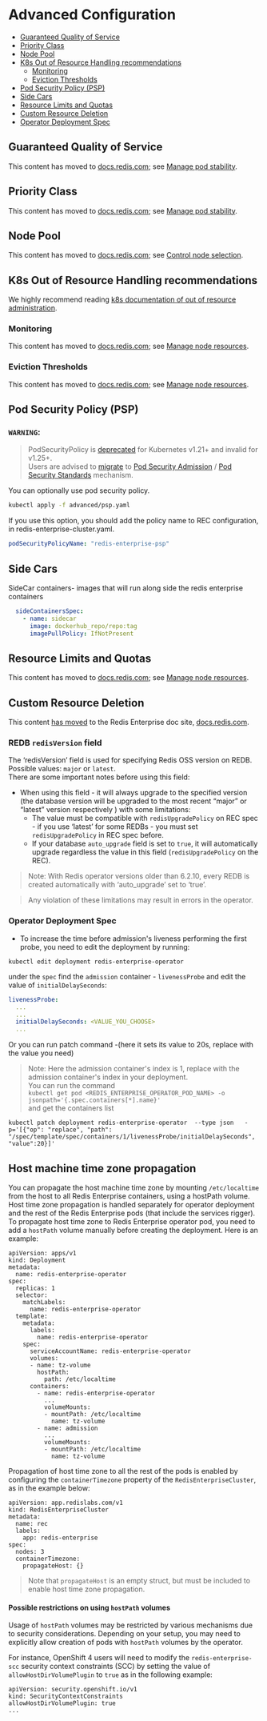 <!-- omit in toc -->
# Advanced Configuration

- [Guaranteed Quality of Service](#guaranteed-quality-of-service)
- [Priority Class](#priority-class)
- [Node Pool](#node-pool)
- [K8s Out of Resource Handling recommendations](#k8s-out-of-resource-handling-recommendations)
  - [Monitoring](#monitoring)
  - [Eviction Thresholds](#eviction-thresholds)
- [Pod Security Policy (PSP)](#pod-security-policy-psp)
- [Side Cars](#side-cars)
- [Resource Limits and Quotas](#resource-limits-and-quotas)
- [Custom Resource Deletion](#custom-resource-deletion)
- [Operator Deployment Spec](#operator-deployment-spec)

## Guaranteed Quality of Service

This content has moved to [docs.redis.com](https://docs.redis.com/latest); see [Manage pod stability](https://docs.redis.com/latest/kubernetes/recommendations/pod-stability/).

## Priority Class

This content has moved to [docs.redis.com](https://docs.redis.com/latest); see [Manage pod stability](https://docs.redis.com/latest/kubernetes/recommendations/pod-stability/).

## Node Pool

This content has moved to [docs.redis.com](https://docs.redis.com); see [Control node selection](https://docs.redis.com/latest/kubernetes/recommendations/node-selection/).

## K8s Out of Resource Handling recommendations

We highly recommend reading [k8s documentation of out of resource administration](https://kubernetes.io/docs/tasks/administer-cluster/out-of-resource).

### Monitoring

This content has moved to [docs.redis.com](https://docs.redis.com); see [Manage node resources](https://docs.redis.com/latest/kubernetes/recommendations/node-resources/).

### Eviction Thresholds

This content has moved to [docs.redis.com](https://docs.redis.com); see [Manage node resources](https://docs.redis.com/latest/kubernetes/recommendations/node-resources/).
 
## Pod Security Policy (PSP)

### `WARNING`:
> PodSecurityPolicy is [deprecated](https://kubernetes.io/blog/2021/04/06/podsecuritypolicy-deprecation-past-present-and-future/) for Kubernetes v1.21+ and invalid for v1.25+.  
Users are advised to [migrate](https://kubernetes.io/docs/tasks/configure-pod-container/migrate-from-psp/) to [Pod Security Admission](https://kubernetes.io/docs/concepts/security/pod-security-admission/) / [Pod Security Standards](https://kubernetes.io/docs/concepts/security/pod-security-standards/) mechanism.

You can optionally use pod security policy.

```bash
kubectl apply -f advanced/psp.yaml
```

If you use this option, you should add the policy name to REC configuration, in redis-enterprise-cluster.yaml.

```yaml
podSecurityPolicyName: "redis-enterprise-psp"
```


## Side Cars

SideCar containers- images that will run along side the redis enterprise containers

```yaml
  sideContainersSpec:
    - name: sidecar
      image: dockerhub_repo/repo:tag
      imagePullPolicy: IfNotPresent
```

## Resource Limits and Quotas

This content has moved to [docs.redis.com](https://docs.redis.com); see [Manage node resources](https://docs.redis.com/latest/kubernetes/recommendations/node-resources/).

## Custom Resource Deletion

This content [has moved](https://docs.redis.com/latest/kubernetes/re-clusters/delete_custom_resources/) to the Redis Enterprise doc site, [docs.redis.com](https://docs.redis.com/latest/kubernetes/).

### REDB `redisVersion` field
The ‘redisVersion’ field is used for specifying Redis OSS version on REDB.
Possible values: `major` or `latest`.  
There are some important notes before using this field: 
* When using this field - it will always upgrade to the specified version (the database version will be upgraded to the most recent “major” or “latest” version respectively
) with some limitations:
    - The value must be compatible with `redisUpgradePolicy` on REC spec - if you use ‘latest’ for some REDBs - you must set `redisUpgradePolicy` in REC spec before.
    - If your database `auto_upgrade` field is set to `true`, it will automatically upgrade regardless the value in this field (`redisUpgradePolicy` on the REC).
> Note: With Redis operator versions older than 6.2.10, every REDB is created automatically with ‘auto_upgrade’ set to ‘true’.

> Any violation of these limitations may result in errors in the operator.

### Operator Deployment Spec  
* To increase the time before admission's liveness performing the first probe, you need to edit the deployment by running:
```
kubectl edit deployment redis-enterprise-operator
```
under the `spec` find the `admission` container - `livenessProbe` and edit the value of `initialDelaySeconds`:
```yaml
livenessProbe:
  ...
  ...
  initialDelaySeconds: <VALUE_YOU_CHOOSE>
  ...
```
Or you can run patch command -(here it sets its value to 20s, replace with the value you need)
> Note: Here the admission container's index is 1, replace with the admission container's index in your deployment.  
> You can run the command  
```kubectl get pod <REDIS_ENTERPRISE_OPERATOR_POD_NAME> -o jsonpath='{.spec.containers[*].name}' ```  
> and get the containers list
```
kubectl patch deployment redis-enterprise-operator  --type json   -p='[{"op": "replace", "path": "/spec/template/spec/containers/1/livenessProbe/initialDelaySeconds", "value":20}]'
```

## Host machine time zone propagation
You can propagate the host machine time zone by mounting `/etc/localtime` from the host
to all Redis Enterprise containers, using a hostPath volume.
Host time zone propagation is handled separately for operator deployment and the rest of the
Redis Enterprise pods (that include the services rigger).
To propagate host time zone to Redis Enterprise operator pod, you need to add a `hostPath` volume
manually before creating the deployment. Here is an example:

```
apiVersion: apps/v1
kind: Deployment
metadata:
  name: redis-enterprise-operator
spec:
  replicas: 1
  selector:
    matchLabels:
      name: redis-enterprise-operator
  template:
    metadata:
      labels:
        name: redis-enterprise-operator
    spec:
      serviceAccountName: redis-enterprise-operator
      volumes:
      - name: tz-volume
        hostPath:
          path: /etc/localtime
      containers:
        - name: redis-enterprise-operator
          ...
          volumeMounts:
          - mountPath: /etc/localtime
            name: tz-volume
        - name: admission
          ...
          volumeMounts:
          - mountPath: /etc/localtime
            name: tz-volume
```
Propagation of host time zone to all the rest of the pods is enabled by configuring the
`containerTimezone` property of the `RedisEnterpriseCluster`, as in the example below:
```
apiVersion: app.redislabs.com/v1
kind: RedisEnterpriseCluster
metadata:
  name: rec
  labels:
    app: redis-enterprise
spec:
  nodes: 3
  containerTimezone:
    propagateHost: {}
```
> Note that `propagateHost` is an empty struct, but must be included to enable host time zone propagation.

#### Possible restrictions on using `hostPath` volumes
Usage of `hostPath` volumes may be restricted by various mechanisms due to security considerations.
Depending on your setup, you may need to explicitly allow creation of pods with `hostPath` volumes by the operator.

For instance, OpenShift 4 users will need to modify the `redis-enterprise-scc` security context constraints (SCC) by
setting the value of `allowHostDirVolumePlugin` to `true` as in the following example:
```
apiVersion: security.openshift.io/v1
kind: SecurityContextConstraints
allowHostDirVolumePlugin: true
...
```
